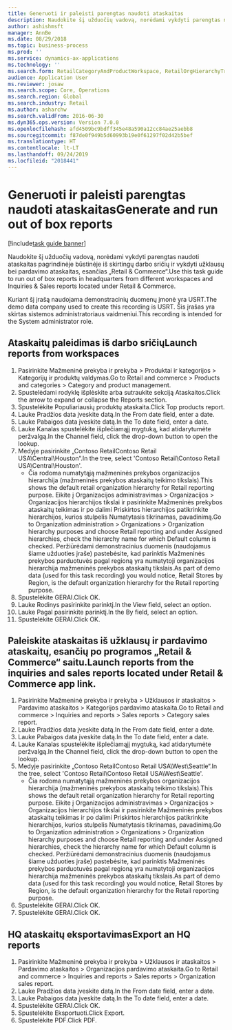 ```yaml
---
title: Generuoti ir paleisti parengtas naudoti ataskaitas
description: Naudokite šį užduočių vadovą, norėdami vykdyti parengtas naudoti ataskaitas pagrindinėje būstinėje iš skirtingų darbo sričių ir vykdyti užklausų bei pardavimo ataskaitas, esančias „Retail & Commerce“.
author: ashishmsft
manager: AnnBe
ms.date: 08/29/2018
ms.topic: business-process
ms.prod: ''
ms.service: dynamics-ax-applications
ms.technology: ''
ms.search.form: RetailCategoryAndProductWorkspace, RetailOrgHierarchyTreeLookup, SrsReportViewerForm
audience: Application User
ms.reviewer: josaw
ms.search.scope: Core, Operations
ms.search.region: Global
ms.search.industry: Retail
ms.author: asharchw
ms.search.validFrom: 2016-06-30
ms.dyn365.ops.version: Version 7.0.0
ms.openlocfilehash: afd4509bc9bdff345e48a590a12cc84ae25aebb8
ms.sourcegitcommit: f87de0f949b5d60993b19e0f61297f02d42b5bef
ms.translationtype: HT
ms.contentlocale: lt-LT
ms.lasthandoff: 09/24/2019
ms.locfileid: "2018441"
---
```

# <a name="generate-and-run-out-of-box-reports"></a><span data-ttu-id="665bd-103">Generuoti ir paleisti parengtas naudoti ataskaitas</span><span class="sxs-lookup"><span data-stu-id="665bd-103">Generate and run out of box reports</span></span>

[!include[task guide banner](../includes/task-guide-banner.md)]

<span data-ttu-id="665bd-104">Naudokite šį užduočių vadovą, norėdami vykdyti parengtas naudoti ataskaitas pagrindinėje būstinėje iš skirtingų darbo sričių ir vykdyti užklausų bei pardavimo ataskaitas, esančias „Retail & Commerce“.</span><span class="sxs-lookup"><span data-stu-id="665bd-104">Use this task guide to run out of box reports in headquarters from different workspaces and Inquiries & Sales reports located under Retail & Commerce.</span></span>



<span data-ttu-id="665bd-105">Kuriant šį įrašą naudojama demonstracinių duomenų įmonė yra USRT.</span><span class="sxs-lookup"><span data-stu-id="665bd-105">The demo data company used to create this recording is USRT.</span></span> <span data-ttu-id="665bd-106">Šis įrašas yra skirtas sistemos administratoriaus vaidmeniui.</span><span class="sxs-lookup"><span data-stu-id="665bd-106">This recording is intended for the System administrator role.</span></span>


## <a name="launch-reports-from-workspaces"></a><span data-ttu-id="665bd-107">Ataskaitų paleidimas iš darbo sričių</span><span class="sxs-lookup"><span data-stu-id="665bd-107">Launch reports from workspaces</span></span>
1. <span data-ttu-id="665bd-108">Pasirinkite Mažmeninė prekyba ir prekyba > Produktai ir kategorijos > Kategorijų ir produktų valdymas.</span><span class="sxs-lookup"><span data-stu-id="665bd-108">Go to Retail and commerce > Products and categories > Category and product management.</span></span>
2. <span data-ttu-id="665bd-109">Spustelėdami rodyklę išplėskite arba sutraukite sekciją Ataskaitos.</span><span class="sxs-lookup"><span data-stu-id="665bd-109">Click the arrow to expand or collapse the Reports section.</span></span>
3. <span data-ttu-id="665bd-110">Spustelėkite Populiariausių produktų ataskaita.</span><span class="sxs-lookup"><span data-stu-id="665bd-110">Click Top products report.</span></span>
4. <span data-ttu-id="665bd-111">Lauke Pradžios data įveskite datą.</span><span class="sxs-lookup"><span data-stu-id="665bd-111">In the From date field, enter a date.</span></span>
5. <span data-ttu-id="665bd-112">Lauke Pabaigos data įveskite datą.</span><span class="sxs-lookup"><span data-stu-id="665bd-112">In the To date field, enter a date.</span></span>
6. <span data-ttu-id="665bd-113">Lauke Kanalas spustelėkite išplečiamąjį mygtuką, kad atidarytumėte peržvalgą.</span><span class="sxs-lookup"><span data-stu-id="665bd-113">In the Channel field, click the drop-down button to open the lookup.</span></span>
7. <span data-ttu-id="665bd-114">Medyje pasirinkite „Contoso RetailContoso Retail USA\Central\Houston“.</span><span class="sxs-lookup"><span data-stu-id="665bd-114">In the tree, select 'Contoso Retail\Contoso Retail USA\Central\Houston'.</span></span>
    * <span data-ttu-id="665bd-115">Čia rodoma numatytąją mažmeninės prekybos organizacijos hierarchija (mažmeninės prekybos ataskaitų teikimo tikslais).</span><span class="sxs-lookup"><span data-stu-id="665bd-115">This shows the default retail organization hierarchy for Retail reporting purpose.</span></span>   <span data-ttu-id="665bd-116">Eikite į Organizacijos administravimas > Organizacijos > Organizacijos hierarchijos tikslai ir pasirinkite Mažmeninės prekybos ataskaitų teikimas ir po dalimi Priskirtos hierarchijos patikrinkite hierarchijos, kurios stulpelis Numatytasis tikrinamas, pavadinimą.</span><span class="sxs-lookup"><span data-stu-id="665bd-116">Go to Organization administration >  Organizations > Organization hierarchy purposes and choose Retail reporting and under Assigned hierarchies, check the hierarchy name for which Default column is checked.</span></span> <span data-ttu-id="665bd-117">Peržiūrėdami demonstracinius duomenis (naudojamus šiame užduoties įraše) pastebėsite, kad parinktis Mažmeninės prekybos parduotuvės pagal regioną yra numatytoji organizacijos hierarchija mažmeninės prekybos ataskaitų tikslais.</span><span class="sxs-lookup"><span data-stu-id="665bd-117">As part of demo data (used for this task recording) you would notice, Retail Stores by Region, is the default organization hierarchy for the Retail reporting purpose.</span></span>     
8. <span data-ttu-id="665bd-118">Spustelėkite GERAI.</span><span class="sxs-lookup"><span data-stu-id="665bd-118">Click OK.</span></span>
9. <span data-ttu-id="665bd-119">Lauke Rodinys pasirinkite parinktį.</span><span class="sxs-lookup"><span data-stu-id="665bd-119">In the View field, select an option.</span></span>
10. <span data-ttu-id="665bd-120">Lauke Pagal pasirinkite parinktį.</span><span class="sxs-lookup"><span data-stu-id="665bd-120">In the By field, select an option.</span></span>
11. <span data-ttu-id="665bd-121">Spustelėkite GERAI.</span><span class="sxs-lookup"><span data-stu-id="665bd-121">Click OK.</span></span>

## <a name="launch-reports-from-the-inquiries-and-sales-reports-located-under-retail--commerce-app-link"></a><span data-ttu-id="665bd-122">Paleiskite ataskaitas iš užklausų ir pardavimo ataskaitų, esančių po programos „Retail & Commerce“ saitu.</span><span class="sxs-lookup"><span data-stu-id="665bd-122">Launch reports from the inquiries and sales reports located under Retail & Commerce app link.</span></span>
1. <span data-ttu-id="665bd-123">Pasirinkite Mažmeninė prekyba ir prekyba > Užklausos ir ataskaitos > Pardavimo ataskaitos > Kategorijos pardavimo ataskaita.</span><span class="sxs-lookup"><span data-stu-id="665bd-123">Go to Retail and commerce > Inquiries and reports > Sales reports > Category sales report.</span></span>
2. <span data-ttu-id="665bd-124">Lauke Pradžios data įveskite datą.</span><span class="sxs-lookup"><span data-stu-id="665bd-124">In the From date field, enter a date.</span></span>
3. <span data-ttu-id="665bd-125">Lauke Pabaigos data įveskite datą.</span><span class="sxs-lookup"><span data-stu-id="665bd-125">In the To date field, enter a date.</span></span>
4. <span data-ttu-id="665bd-126">Lauke Kanalas spustelėkite išplečiamąjį mygtuką, kad atidarytumėte peržvalgą.</span><span class="sxs-lookup"><span data-stu-id="665bd-126">In the Channel field, click the drop-down button to open the lookup.</span></span>
5. <span data-ttu-id="665bd-127">Medyje pasirinkite „Contoso RetailContoso Retail USA\West\Seattle“.</span><span class="sxs-lookup"><span data-stu-id="665bd-127">In the tree, select 'Contoso Retail\Contoso Retail USA\West\Seattle'.</span></span>
    * <span data-ttu-id="665bd-128">Čia rodoma numatytąją mažmeninės prekybos organizacijos hierarchija (mažmeninės prekybos ataskaitų teikimo tikslais).</span><span class="sxs-lookup"><span data-stu-id="665bd-128">This shows the default retail organization hierarchy for Retail reporting purpose.</span></span>   <span data-ttu-id="665bd-129">Eikite į Organizacijos administravimas > Organizacijos > Organizacijos hierarchijos tikslai ir pasirinkite Mažmeninės prekybos ataskaitų teikimas ir po dalimi Priskirtos hierarchijos patikrinkite hierarchijos, kurios stulpelis Numatytasis tikrinamas, pavadinimą.</span><span class="sxs-lookup"><span data-stu-id="665bd-129">Go to Organization administration  > Organizations > Organization hierarchy purposes and choose Retail reporting and under Assigned hierarchies, check the hierarchy name for which Default column is checked.</span></span> <span data-ttu-id="665bd-130">Peržiūrėdami demonstracinius duomenis (naudojamus šiame užduoties įraše) pastebėsite, kad parinktis Mažmeninės prekybos parduotuvės pagal regioną yra numatytoji organizacijos hierarchija mažmeninės prekybos ataskaitų tikslais.</span><span class="sxs-lookup"><span data-stu-id="665bd-130">As part of demo data (used for this task recording) you would notice, Retail Stores by Region, is the default organization hierarchy for the Retail reporting purpose.</span></span>     
6. <span data-ttu-id="665bd-131">Spustelėkite GERAI.</span><span class="sxs-lookup"><span data-stu-id="665bd-131">Click OK.</span></span>
7. <span data-ttu-id="665bd-132">Spustelėkite GERAI.</span><span class="sxs-lookup"><span data-stu-id="665bd-132">Click OK.</span></span>

## <a name="export-an-hq-reports"></a><span data-ttu-id="665bd-133">HQ ataskaitų eksportavimas</span><span class="sxs-lookup"><span data-stu-id="665bd-133">Export an HQ reports</span></span>
1. <span data-ttu-id="665bd-134">Pasirinkite Mažmeninė prekyba ir prekyba > Užklausos ir ataskaitos > Pardavimo ataskaitos > Organizacijos pardavimo ataskaita.</span><span class="sxs-lookup"><span data-stu-id="665bd-134">Go to Retail and commerce > Inquiries and reports > Sales reports > Organization sales report.</span></span>
2. <span data-ttu-id="665bd-135">Lauke Pradžios data įveskite datą.</span><span class="sxs-lookup"><span data-stu-id="665bd-135">In the From date field, enter a date.</span></span>
3. <span data-ttu-id="665bd-136">Lauke Pabaigos data įveskite datą.</span><span class="sxs-lookup"><span data-stu-id="665bd-136">In the To date field, enter a date.</span></span>
4. <span data-ttu-id="665bd-137">Spustelėkite GERAI.</span><span class="sxs-lookup"><span data-stu-id="665bd-137">Click OK.</span></span>
5. <span data-ttu-id="665bd-138">Spustelėkite Eksportuoti.</span><span class="sxs-lookup"><span data-stu-id="665bd-138">Click Export.</span></span>
6. <span data-ttu-id="665bd-139">Spustelėkite PDF.</span><span class="sxs-lookup"><span data-stu-id="665bd-139">Click PDF.</span></span>

